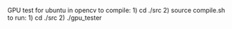 GPU test for ubuntu in opencv
to compile: 
	1) cd ./src
	2) source compile.sh
to run:
	1) cd ./src
	2) ./gpu_tester
